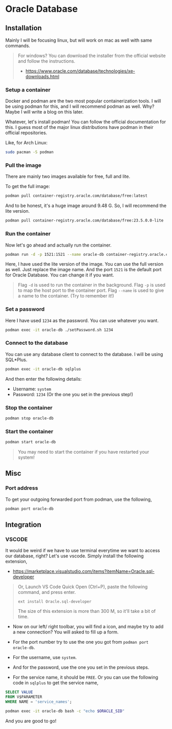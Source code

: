 # Oracle Database

## Installation

Mainly I will be focusing linux, but will work on mac as well with same commands.

> For windows? You can download the installer from the official website and follow the instructions.
>
> - <https://www.oracle.com/database/technologies/xe-downloads.html>

### Setup a container

Docker and podman are the two most popular containerization tools. I will be using podman for this, and I will recommend podman as well. Why? Maybe I will write a blog on this later.

Whatever, let's install podman! You can follow the official documentation for this. I guess most of the major linux distributions have podman in their official repositories.

Like, for Arch Linux:

```bash
sudo pacman -S podman
```

### Pull the image

There are mainly two images available for free, full and lite.

To get the full image:

```bash
podman pull container-registry.oracle.com/database/free:latest
```

And to be honest, it's a huge image around 9.48 G. So, I will recommend the lite version.

```bash
podman pull container-registry.oracle.com/database/free:23.5.0.0-lite
```

### Run the container

Now let's go ahead and actually run the container.

```bash
podman run -d -p 1521:1521 --name oracle-db container-registry.oracle.com/database/free:23.5.0.0-lite
```

Here, I have used the lite version of the image. You can use the full version as well. Just replace the image name.
And the port `1521` is the default port for Oracle Database. You can change it if you want.

> Flag `-d` is used to run the container in the background.
> Flag `-p` is used to map the host port to the container port.
> Flag `--name` is used to give a name to the container. (Try to remember it!)

### Set a password

Here I have used `1234` as the password. You can use whatever you want.

```bash
podman exec -it oracle-db ./setPassword.sh 1234
```

### Connect to the database

You can use any database client to connect to the database. I will be using SQL\*Plus.

```bash
podman exec -it oracle-db sqlplus
```

And then enter the following details:

- Username: `system`
- Password: `1234` (Or the one you set in the previous step!)

### Stop the container

```bash
podman stop oracle-db
```

### Start the container

```bash
podman start oracle-db
```

> You may need to start the container if you have restarted your system!

## Misc

### Port address

To get your outgoing forwarded port from podman, use the following,

```bash
podman port oracle-db     
```

## Integration

### VSCODE

It would be weird if we have to use terminal everytime we want to access our database, right?
Let's use vscode. Simply install the following extension,

- <https://marketplace.visualstudio.com/items?itemName=Oracle.sql-developer>

> Or, Launch VS Code Quick Open (Ctrl+P), paste the following command, and press enter.
>
> `ext install Oracle.sql-developer`
>
> The size of this extension is more than 300 M, so it'll take a bit of time.

- Now on our left/ right toolbar, you will find a icon, and maybe try to add a new connection? You will asked to fill up a form.

- For the port number try to use the one you got from `podman port oracle-db`.

- For the username, use `system`.

- And for the password, use the one you set in the previous steps.

- For the service name, it should be `FREE`. Or you can use the following code in `sqlplus` to get the service name,

```sql
SELECT VALUE 
FROM V$PARAMETER 
WHERE NAME = 'service_names';
```

```bash
podman exec -it oracle-db bash -c "echo $ORACLE_SID"
```

And you are good to go!
